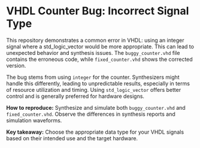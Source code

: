 # VHDL Counter Bug: Incorrect Signal Type

This repository demonstrates a common error in VHDL: using an integer signal where a std_logic_vector would be more appropriate. This can lead to unexpected behavior and synthesis issues.  The `buggy_counter.vhd` file contains the erroneous code, while `fixed_counter.vhd` shows the corrected version. 

The bug stems from using `integer` for the counter.  Synthesizers might handle this differently, leading to unpredictable results, especially in terms of resource utilization and timing.  Using `std_logic_vector` offers better control and is generally preferred for hardware designs.

**How to reproduce:** Synthesize and simulate both `buggy_counter.vhd` and `fixed_counter.vhd`. Observe the differences in synthesis reports and simulation waveforms.

**Key takeaway:** Choose the appropriate data type for your VHDL signals based on their intended use and the target hardware.